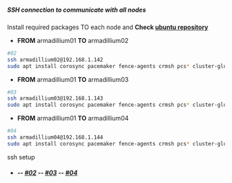 ##### SSH connection to communicate with all nodes
Install required packages <srong>TO</strong> each node and <strong>Check [ubuntu repository](#ubuntu)</strong>
* <strong>FROM</strong> armadillium01 <strong>TO</strong> armadillium02
```bash
#02
ssh armadillium02@192.168.1.142
sudo apt install corosync pacemaker fence-agents crmsh pcs* cluster-glue ufw nginx haveged heartbeat openssh-server
```
* <strong>FROM</strong> armadillium01 <strong>TO</strong> armadillium03
```bash
#03
ssh armadillium03@192.168.1.143
sudo apt install corosync pacemaker fence-agents crmsh pcs* cluster-glue ufw nginx haveged heartbeat openssh-server
```
* <strong>FROM</strong> armadillium01 <strong>TO</strong> armadillium04
```bash
#04
ssh armadillium04@192.168.1.144
sudo apt install corosync pacemaker fence-agents crmsh pcs* cluster-glue ufw nginx haveged heartbeat openssh-server
```
ssh setup
* ##### -- [#02](https://github.com/universalbit-dev/HArmadillium/blob/main/ssh/02.md) -- [#03](https://github.com/universalbit-dev/HArmadillium/blob/main/ssh/03.md) -- [#04](https://github.com/universalbit-dev/HArmadillium/blob/main/ssh/04.md)
